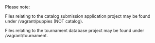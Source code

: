 Please note:

Files relating to the catalog submission application project may be found under /vagrant/puppies (NOT catalog).

Files relating to the tournament database project may be found under /vagrant/tournament.

